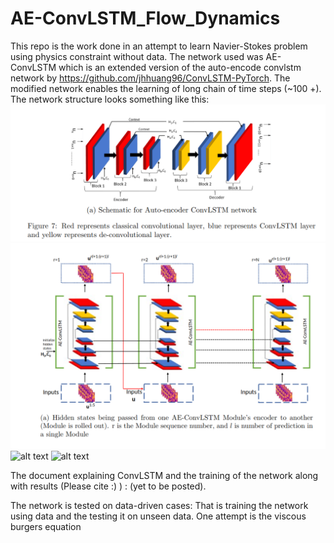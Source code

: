 # AE-ConvLSTM_Flow_Dynamics

This repo is the work done in an attempt to learn Navier-Stokes problem using physics constraint without data. The network used was AE-ConvLSTM which is an extended version of the auto-encode convlstm network by https://github.com/jhhuang96/ConvLSTM-PyTorch. The modified network enables the learning of long chain of time steps (~100 +). The network structure looks something like this:
![Red represents classical convolutional layer, blue represents ConvLSTM layer and yellow represents de-convolutional layer.](AE-ConvLSTM.png)
![Hidden states being passed from one AE-ConvLSTM Module's encoder to another (Module is rolled out). r is the Module sequence number, and $l$ is number of prediction in a single Module](AE-ConvLSTM_Rollout.png)
![alt text](https://github.com/kakkapriyesh/AE-ConvLSTM_Flow_Dynamics/AE-ConvLSTM.png?raw=true)
![alt text](https://github.com/kakkapriyesh/AE-ConvLSTM_Flow_Dynamics/AE-ConvLSTM_Rollout.png?raw=true)

The document explaining ConvLSTM and the training of the network along with results (Please cite :) ) : (yet to be posted).

The network is tested on data-driven cases: That is training the network using data and the testing it on unseen data. One attempt is the viscous burgers equation 

